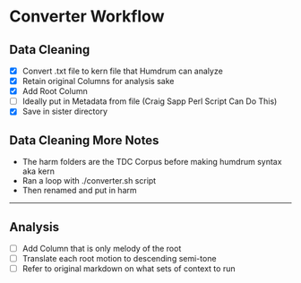 # Converter Workflow  

## Data Cleaning

* [X] Convert .txt file to kern file that Humdrum can analyze
* [X] Retain original Columns for analysis sake 
* [X] Add Root Column
* [ ] Ideally put in Metadata from file (Craig Sapp Perl Script Can Do This)
* [X] Save in sister directory 

## Data Cleaning More Notes

* The harm folders are the TDC Corpus before making humdrum syntax aka kern
* Ran a loop with ./converter.sh script
* Then renamed and put in harm

----------------------
## Analysis

* [ ] Add Column that is only melody of the root
* [ ] Translate each root motion to descending semi-tone
* [ ] Refer to original markdown on what sets of context to run
